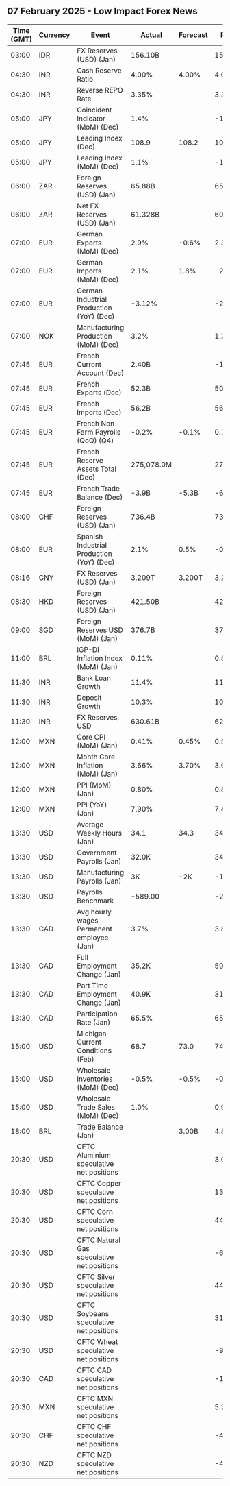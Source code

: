## 07 February 2025 - Low Impact Forex News

| Time (GMT) | Currency | Event | Actual | Forecast | Previous |
|------|----------|-------|--------|----------|----------|
| 03:00 | IDR | FX Reserves (USD) (Jan) | 156.10B |  | 155.70B |
| 04:30 | INR | Cash Reserve Ratio | 4.00% | 4.00% | 4.00% |
| 04:30 | INR | Reverse REPO Rate | 3.35% |  | 3.35% |
| 05:00 | JPY | Coincident Indicator (MoM) (Dec) | 1.4% |  | -1.4% |
| 05:00 | JPY | Leading Index (Dec) | 108.9 | 108.2 | 107.5 |
| 05:00 | JPY | Leading Index (MoM) (Dec) | 1.1% |  | -1.6% |
| 06:00 | ZAR | Foreign Reserves (USD) (Jan) | 65.88B |  | 65.46B |
| 06:00 | ZAR | Net FX Reserves (USD) (Jan) | 61.328B |  | 60.371B |
| 07:00 | EUR | German Exports (MoM) (Dec) | 2.9% | -0.6% | 2.3% |
| 07:00 | EUR | German Imports (MoM) (Dec) | 2.1% | 1.8% | -2.7% |
| 07:00 | EUR | German Industrial Production (YoY) (Dec) | -3.12% |  | -2.95% |
| 07:00 | NOK | Manufacturing Production (MoM) (Dec) | 3.2% |  | 1.2% |
| 07:45 | EUR | French Current Account (Dec) | 2.40B |  | -1.20B |
| 07:45 | EUR | French Exports (Dec) | 52.3B |  | 50.3B |
| 07:45 | EUR | French Imports (Dec) | 56.2B |  | 56.6B |
| 07:45 | EUR | French Non-Farm Payrolls (QoQ) (Q4) | -0.2% | -0.1% | 0.1% |
| 07:45 | EUR | French Reserve Assets Total (Dec) | 275,078.0M |  | 275,078.0M |
| 07:45 | EUR | French Trade Balance (Dec) | -3.9B | -5.3B | -6.3B |
| 08:00 | CHF | Foreign Reserves (USD) (Jan) | 736.4B |  | 730.9B |
| 08:00 | EUR | Spanish Industrial Production (YoY) (Dec) | 2.1% | 0.5% | -0.1% |
| 08:16 | CNY | FX Reserves (USD) (Jan) | 3.209T | 3.200T | 3.202T |
| 08:30 | HKD | Foreign Reserves (USD) (Jan) | 421.50B |  | 421.50B |
| 09:00 | SGD | Foreign Reserves USD (MoM) (Jan) | 376.7B |  | 371.4B |
| 11:00 | BRL | IGP-DI Inflation Index (MoM) (Jan) | 0.11% |  | 0.87% |
| 11:30 | INR | Bank Loan Growth | 11.4% |  | 11.5% |
| 11:30 | INR | Deposit Growth | 10.3% |  | 10.8% |
| 11:30 | INR | FX Reserves, USD | 630.61B |  | 629.56B |
| 12:00 | MXN | Core CPI (MoM) (Jan) | 0.41% | 0.45% | 0.51% |
| 12:00 | MXN | Month Core Inflation (MoM) (Jan) | 3.66% | 3.70% | 3.65% |
| 12:00 | MXN | PPI (MoM) (Jan) | 0.80% |  | 0.80% |
| 12:00 | MXN | PPI (YoY) (Jan) | 7.90% |  | 7.40% |
| 13:30 | USD | Average Weekly Hours (Jan) | 34.1 | 34.3 | 34.2 |
| 13:30 | USD | Government Payrolls (Jan) | 32.0K |  | 34.0K |
| 13:30 | USD | Manufacturing Payrolls (Jan) | 3K | -2K | -12K |
| 13:30 | USD | Payrolls Benchmark | -589.00 |  | -266.00 |
| 13:30 | CAD | Avg hourly wages Permanent employee (Jan) | 3.7% |  | 3.8% |
| 13:30 | CAD | Full Employment Change (Jan) | 35.2K |  | 59.1K |
| 13:30 | CAD | Part Time Employment Change (Jan) | 40.9K |  | 31.8K |
| 13:30 | CAD | Participation Rate (Jan) | 65.5% |  | 65.4% |
| 15:00 | USD | Michigan Current Conditions (Feb) | 68.7 | 73.0 | 74.0 |
| 15:00 | USD | Wholesale Inventories (MoM) (Dec) | -0.5% | -0.5% | -0.5% |
| 15:00 | USD | Wholesale Trade Sales (MoM) (Dec) | 1.0% |  | 0.9% |
| 18:00 | BRL | Trade Balance (Jan) |  | 3.00B | 4.80B |
| 20:30 | USD | CFTC Aluminium speculative net positions |  |  | 3.0K |
| 20:30 | USD | CFTC Copper speculative net positions |  |  | 13.0K |
| 20:30 | USD | CFTC Corn speculative net positions |  |  | 443.9K |
| 20:30 | USD | CFTC Natural Gas speculative net positions |  |  | -65.0K |
| 20:30 | USD | CFTC Silver speculative net positions |  |  | 44.4K |
| 20:30 | USD | CFTC Soybeans speculative net positions |  |  | 31.4K |
| 20:30 | USD | CFTC Wheat speculative net positions |  |  | -91.1K |
| 20:30 | CAD | CFTC CAD speculative net positions |  |  | -147.6K |
| 20:30 | MXN | CFTC MXN speculative net positions |  |  | 5.2K |
| 20:30 | CHF | CFTC CHF speculative net positions |  |  | -43.0K |
| 20:30 | NZD | CFTC NZD speculative net positions |  |  | -47.0K |
